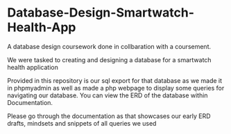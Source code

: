 # Database-Design-Smartwatch-Health-App

A database design coursework done in collbaration with a coursement.

We were tasked to creating and designing a database for a smartwatch health application

Provided in this repository is our sql export for that database as we made it in phpmyadmin as well as made a php webpage to display some queries for navigating our database. You can view the ERD of the database within Documentation.

Please go through the documentation as that showcases our early ERD drafts, mindsets and snippets of all queries we used
